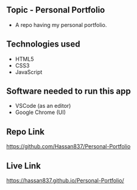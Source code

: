 ## Topic - Personal Portfolio
  - A repo having my personal portfolio.
 
## Technologies used
  - HTML5
  - CSS3
  - JavaScript

## Software needed to run this app
  - VSCode (as an editor)
  - Google Chrome (UI)
 
## Repo Link
  https://github.com/Hassan837/Personal-Portfolio

## Live Link
  https://hassan837.github.io/Personal-Portfolio/



